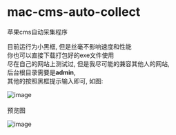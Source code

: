 # mac-cms-auto-collect
苹果cms自动采集程序<br/>

目前运行为小黑框, 但是丝毫不影响速度和性能<br>
你也可以直接下载打包好的exe文件使用<br>
尽在自己的网站上测试过, 但是我尽可能的兼容其他人的网站, <br>
后台根目录需要是**admin**,<br>
其他的按照黑框提示输入即可, 如图:

![image](https://github.com/wktadmin/mac-cms-auto-collect/blob/master/preview/tips.png)
<br><br>
预览图
<br>

![image](https://github.com/wktadmin/mac-cms-auto-collect/blob/master/preview/1.gif)
<br>

